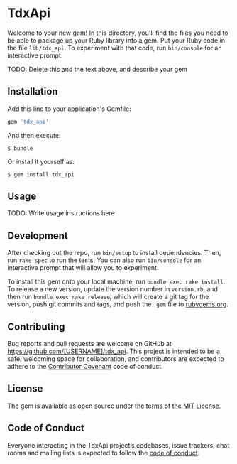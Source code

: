# TdxApi

Welcome to your new gem! In this directory, you'll find the files you need to be able to package up your Ruby library into a gem. Put your Ruby code in the file `lib/tdx_api`. To experiment with that code, run `bin/console` for an interactive prompt.

TODO: Delete this and the text above, and describe your gem

## Installation

Add this line to your application's Gemfile:

```ruby
gem 'tdx_api'
```

And then execute:

    $ bundle

Or install it yourself as:

    $ gem install tdx_api

## Usage

TODO: Write usage instructions here

## Development

After checking out the repo, run `bin/setup` to install dependencies. Then, run `rake spec` to run the tests. You can also run `bin/console` for an interactive prompt that will allow you to experiment.

To install this gem onto your local machine, run `bundle exec rake install`. To release a new version, update the version number in `version.rb`, and then run `bundle exec rake release`, which will create a git tag for the version, push git commits and tags, and push the `.gem` file to [rubygems.org](https://rubygems.org).

## Contributing

Bug reports and pull requests are welcome on GitHub at https://github.com/[USERNAME]/tdx_api. This project is intended to be a safe, welcoming space for collaboration, and contributors are expected to adhere to the [Contributor Covenant](http://contributor-covenant.org) code of conduct.

## License

The gem is available as open source under the terms of the [MIT License](https://opensource.org/licenses/MIT).

## Code of Conduct

Everyone interacting in the TdxApi project’s codebases, issue trackers, chat rooms and mailing lists is expected to follow the [code of conduct](https://github.com/[USERNAME]/tdx_api/blob/master/CODE_OF_CONDUCT.md).
